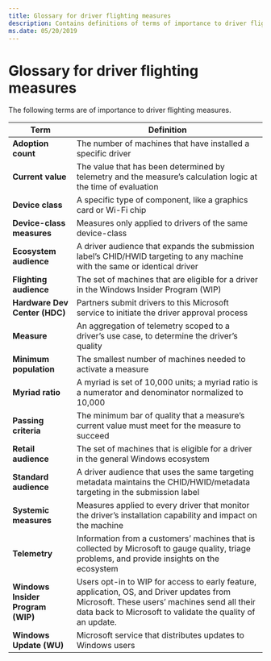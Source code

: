 ```yaml
---
title: Glossary for driver flighting measures
description: Contains definitions of terms of importance to driver flighting measures.
ms.date: 05/20/2019
---
```


# Glossary for driver flighting measures

The following terms are of importance to driver flighting measures.

|Term|Definition|
|----|----|
|**Adoption count**|The number of machines that have installed a specific driver|
|**Current value**|The value that has been determined by telemetry and the measure’s calculation logic at the time of evaluation|
|**Device class**|A specific type of component, like a graphics card or Wi-Fi chip|
|**Device-class measures**|Measures only applied to drivers of the same device-class|
|**Ecosystem audience**|A driver audience that expands the submission label’s CHID/HWID targeting to any machine with the same or identical driver|
|**Flighting audience**|The set of machines that are eligible for a driver in the Windows Insider Program (WIP)|
|**Hardware Dev Center (HDC)**|Partners submit drivers to this Microsoft service to initiate the driver approval process|
|**Measure**|An aggregation of telemetry scoped to a driver’s use case, to determine the driver’s quality|
|**Minimum population**|The smallest number of machines needed to activate a measure|
|**Myriad ratio**|A myriad is set of 10,000 units; a myriad ratio is a numerator and denominator normalized to 10,000|
|**Passing criteria**|The minimum bar of quality that a measure’s current value must meet for the measure to succeed|
|**Retail audience**|The set of machines that is eligible for a driver in the general Windows ecosystem|
|**Standard audience**|A driver audience that uses the same targeting metadata maintains the CHID/HWID/metadata targeting in the submission label|
|**Systemic measures**|Measures applied to every driver that monitor the driver’s installation capability and impact on the machine|
|**Telemetry**|Information from a customers’ machines that is collected by Microsoft to gauge quality, triage problems, and provide insights on the ecosystem|
|**Windows Insider Program (WIP)**|Users opt-in to WIP for access to early feature, application, OS, and Driver updates from Microsoft. These users’ machines send all their data back to Microsoft to validate the quality of an update.|
|**Windows Update (WU)**|Microsoft service that distributes updates to Windows users|
